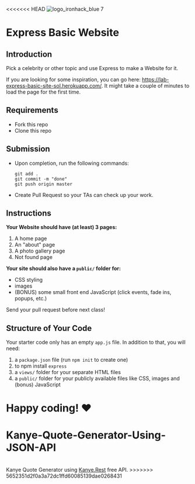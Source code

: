 <<<<<<< HEAD
![logo_ironhack_blue 7](https://user-images.githubusercontent.com/23629340/40541063-a07a0a8a-601a-11e8-91b5-2f13e4e6b441.png)
# Express Basic Website

## Introduction

Pick a celebrity or other topic and use Express to make a Website for it.

If you are looking for some inspiration, you can go here: https://lab-express-basic-site-sol.herokuapp.com/. It might take a couple of minutes to load the page for the first time.

## Requirements

- Fork this repo
- Clone this repo

## Submission

- Upon completion, run the following commands:

  ```
  git add .
  git commit -m "done"
  git push origin master
  ```

- Create Pull Request so your TAs can check up your work.

## Instructions

**Your Website should have (at least) 3 pages:**

1. A home page
2. An "about" page
3. A photo gallery page
4. Not found page

**Your site should also have a `public/` folder for:**

- CSS styling
- images
- (BONUS) some small front end JavaScript (click events, fade ins, popups, etc.)

Send your pull request before next class!


Structure of Your Code
----------------------

Your starter code only has an empty `app.js` file.
In addition to that, you will need:

1. a `package.json` file (run `npm init` to create one)
2. to npm install `express`
3. a `views/` folder for your separate HTML files
4. a `public/` folder for your publicly available files like CSS, images and (bonus) JavaScript


Happy coding! :heart:
=======
# Kanye-Quote-Generator-Using-JSON-API
</br>
Kanye Quote Generator using <a href="https://github.com/ajzbc/kanye.rest">Kanye.Rest</a> free API.
>>>>>>> 5652351d2f0a3a72dc1ffd60085139dae0268431
